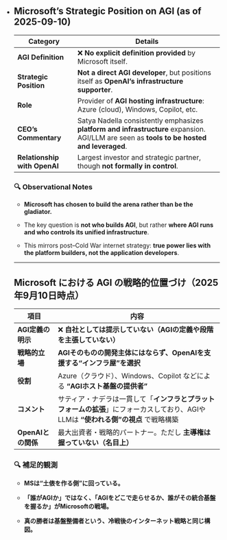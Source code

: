 - ## Microsoft’s Strategic Position on AGI (as of 2025-09-10)

  | Category                     | Details                                                      |
  | ---------------------------- | ------------------------------------------------------------ |
  | **AGI Definition**           | ❌ **No explicit definition provided** by Microsoft itself.   |
  | **Strategic Position**       | **Not a direct AGI developer**, but positions itself as **OpenAI’s infrastructure supporter**. |
  | **Role**                     | Provider of **AGI hosting infrastructure**: Azure (cloud), Windows, Copilot, etc. |
  | **CEO’s Commentary**         | Satya Nadella consistently emphasizes **platform and infrastructure** expansion. AGI/LLM are seen as **tools to be hosted and leveraged**. |
  | **Relationship with OpenAI** | Largest investor and strategic partner, though **not formally in control**. |
  
  ### 🔍 Observational Notes
  
  - **Microsoft has chosen to build the arena rather than be the gladiator.**
  
  - The key question is **not who builds AGI**, but rather **where AGI runs and who controls its unified infrastructure**.
  
  - This mirrors post–Cold War internet strategy: **true power lies with the platform builders, not the application developers**.
  
  ---
  
  ## Microsoft における AGI の戦略的位置づけ（2025年9月10日時点）
  
  | 項目               | 内容                                                         |
  | ------------------ | ------------------------------------------------------------ |
  | **AGI定義の明示**  | ❌ **自社としては提示していない（AGIの定義や段階を主張していない）** |
  | **戦略的立場**     | **AGIそのものの開発主体にはならず、OpenAIを支援する“インフラ屋”を選択** |
  | **役割**           | Azure（クラウド）、Windows、Copilot などによる **“AGIホスト基盤の提供者”** |
  | **コメント**       | サティア・ナデラは一貫して「**インフラとプラットフォームの拡張**」にフォーカスしており、AGIやLLMは **“使われる側”の視点** で戦略構築 |
  | **OpenAIとの関係** | 最大出資者・戦略的パートナー。ただし **主導権は握っていない（名目上）** |
  
  ### 🔍 補足的観測
  
  - **MSは“土俵を作る側”に回っている。**
  
  - **「誰がAGIか」ではなく、「AGIをどこで走らせるか、誰がその統合基盤を握るか」がMicrosoftの戦場。**
  
  - **真の勝者は基盤整備者という、冷戦後のインターネット戦略と同じ構図。**
